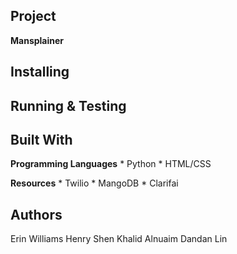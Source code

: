 ## Project
   **Mansplainer**

## Installing

## Running & Testing

## Built With
   **Programming Languages**
      * Python
      * HTML/CSS
      
   **Resources**
      * Twilio
      * MangoDB
      * Clarifai

## Authors
   Erin Williams
   Henry Shen
   Khalid Alnuaim
   Dandan Lin
